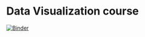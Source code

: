 # Data Visualization course

[![Binder](http://mybinder.org/badge_logo.svg)](https://mybinder.org/v2/gh/visiont3lab/data-visualization.git/master?urlpath=lab)
